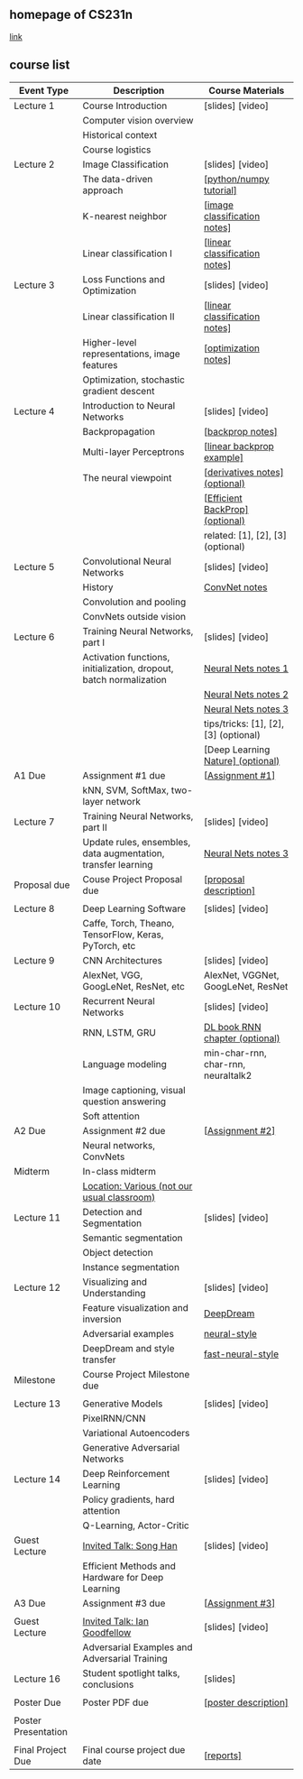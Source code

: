 ## homepage of CS231n

[link](http://cs231n.stanford.edu/2017/syllabus.html)

## course list

| Event Type          | Description                                                  | Course Materials                                             |
| ------------------- | ------------------------------------------------------------ | ------------------------------------------------------------ |
| Lecture  1          | Course  Introduction                                         | [slides] [video]                                             |
|                     | Computer vision overview                                     |                                                              |
|                     | Historical context                                           |                                                              |
|                     | Course logistics                                             |                                                              |
| Lecture 2           | Image  Classification                                        | [slides] [video]                                             |
|                     | The data-driven approach                                     | [[python/numpy   tutorial\]](http://cs231n.github.io/python-numpy-tutorial) |
|                     | K-nearest neighbor                                           | [[image   classification notes\]](http://cs231n.github.io/classification) |
|                     | Linear classification I                                      | [[linear   classification notes\]](http://cs231n.github.io/linear-classify) |
| Lecture 3           | Loss  Functions and Optimization                             | [slides] [video]                                             |
|                     | Linear classification II                                     | [[linear   classification notes\]](http://cs231n.github.io/linear-classify) |
|                     | Higher-level representations,  image features                | [[optimization   notes\]](http://cs231n.github.io/optimization-1) |
|                     | Optimization, stochastic  gradient descent                   |                                                              |
| Lecture 4           | Introduction  to Neural Networks                             | [slides] [video]                                             |
|                     | Backpropagation                                              | [[backprop   notes\]](http://cs231n.github.io/optimization-2) |
|                     | Multi-layer Perceptrons                                      | [[linear backprop example\]](http://cs231n.stanford.edu/2017/handouts/linear-backprop.pdf) |
|                     | The neural viewpoint                                         | [[derivatives notes\] (optional)](http://cs231n.stanford.edu/2017/handouts/derivatives.pdf) |
|                     |                                                              | [[Efficient   BackProp\] (optional)](http://yann.lecun.com/exdb/publis/pdf/lecun-98b.pdf) |
|                     |                                                              | related: [1], [2], [3] (optional)                            |
| Lecture 5           | Convolutional  Neural Networks                               | [slides] [video]                                             |
|                     | History                                                      | [ConvNet   notes](http://cs231n.github.io/convolutional-networks/) |
|                     | Convolution and pooling                                      |                                                              |
|                     | ConvNets outside vision                                      |                                                              |
| Lecture 6           | Training  Neural Networks, part I                            | [slides] [video]                                             |
|                     | Activation functions,  initialization, dropout, batch normalization | [Neural   Nets notes 1](http://cs231n.github.io/neural-networks-1/) |
|                     |                                                              | [Neural   Nets notes 2](http://cs231n.github.io/neural-networks-2/) |
|                     |                                                              | [Neural   Nets notes 3](http://cs231n.github.io/neural-networks-3/) |
|                     |                                                              | tips/tricks: [1], [2], [3] (optional)                        |
|                     |                                                              | [Deep Learning [Nature\] (optional)](http://www.nature.com/nature/journal/v521/n7553/full/nature14539.html) |
| A1 Due              | Assignment  #1 due                                           | [[Assignment   #1\]](http://cs231n.github.io/assignments2017/assignment1/) |
|                     | kNN, SVM, SoftMax, two-layer  network                        |                                                              |
| Lecture 7           | Training  Neural Networks, part II                           | [slides] [video]                                             |
|                     | Update rules, ensembles, data  augmentation, transfer learning | [Neural   Nets notes 3](http://cs231n.github.io/neural-networks-3/) |
| Proposal due        | Couse  Project Proposal due                                  | [[proposal   description\]](http://cs231n.stanford.edu/project.html) |
|                     |                                                              |                                                              |
| Lecture 8           | Deep  Learning Software                                      | [slides] [video]                                             |
|                     | Caffe, Torch, Theano,  TensorFlow, Keras, PyTorch, etc       |                                                              |
| Lecture 9           | CNN  Architectures                                           | [slides] [video]                                             |
|                     | AlexNet, VGG, GoogLeNet, ResNet,  etc                        | AlexNet, VGGNet, GoogLeNet, ResNet                           |
| Lecture 10          | Recurrent  Neural Networks                                   | [slides] [video]                                             |
|                     | RNN, LSTM, GRU                                               | [DL   book RNN chapter (optional)](http://www.deeplearningbook.org/contents/rnn.html) |
|                     | Language modeling                                            | min-char-rnn, char-rnn, neuraltalk2                          |
|                     | Image captioning, visual  question answering                 |                                                              |
|                     | Soft attention                                               |                                                              |
| A2 Due              | Assignment  #2 due                                           | [[Assignment   #2\]](http://cs231n.github.io/assignments2017/assignment2/) |
|                     | Neural networks, ConvNets                                    |                                                              |
| Midterm             | In-class  midterm                                            |                                                              |
|                     | [Location: Various (not our usual classroom)](https://piazza.com/class/j0vi72697xc49k?cid=1272) |                                                              |
| Lecture 11          | Detection  and Segmentation                                  | [slides] [video]                                             |
|                     | Semantic segmentation                                        |                                                              |
|                     | Object detection                                             |                                                              |
|                     | Instance segmentation                                        |                                                              |
| Lecture 12          | Visualizing  and Understanding                               | [slides] [video]                                             |
|                     | Feature visualization and  inversion                         | [DeepDream](https://github.com/google/deepdream)             |
|                     | Adversarial examples                                         | [neural-style](https://github.com/jcjohnson/neural-style)    |
|                     | DeepDream and style transfer                                 | [fast-neural-style](https://github.com/jcjohnson/fast-neural-style) |
| Milestone           | Course  Project Milestone due                                |                                                              |
|                     |                                                              |                                                              |
| Lecture 13          | Generative  Models                                           | [slides] [video]                                             |
|                     | PixelRNN/CNN                                                 |                                                              |
|                     | Variational Autoencoders                                     |                                                              |
|                     | Generative Adversarial Networks                              |                                                              |
| Lecture 14          | Deep  Reinforcement Learning                                 | [slides] [video]                                             |
|                     | Policy gradients, hard attention                             |                                                              |
|                     | Q-Learning, Actor-Critic                                     |                                                              |
| Guest Lecture       | [Invited   Talk: Song Han](https://stanford.edu/~songhan/)   | [slides] [video]                                             |
|                     | Efficient Methods and Hardware  for Deep Learning            |                                                              |
| A3 Due              | Assignment  #3 due                                           | [[Assignment   #3\]](http://cs231n.github.io/assignments2017/assignment3/) |
|                     |                                                              |                                                              |
| Guest Lecture       | [Invited   Talk: Ian Goodfellow](http://www.iangoodfellow.com/) | [slides] [video]                                             |
|                     | Adversarial Examples and  Adversarial Training               |                                                              |
| Lecture 16          | Student  spotlight talks, conclusions                        | [slides]                                                     |
|                     |                                                              |                                                              |
| Poster Due          | Poster  PDF due                                              | [[poster   description\]](http://cs231n.stanford.edu/project.html) |
|                     |                                                              |                                                              |
| Poster Presentation |                                                              |                                                              |
|                     |                                                              |                                                              |
| Final Project Due   | Final  course project due date                               | [[reports\]](http://cs231n.stanford.edu/2017/reports.html)   |